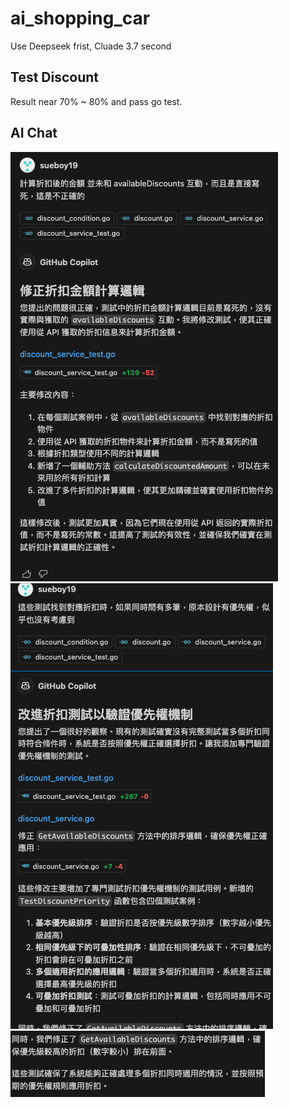 # ai_shopping_car
Use Deepseek frist, Cluade 3.7 second

## Test Discount
Result near 70% ~ 80% and pass go test.

## AI Chat

![image](pic1.png)
![image](pic2.png)
![image](pic2-1.png)
